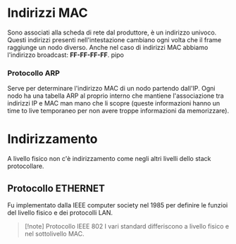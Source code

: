 # Indirizzi MAC
Sono associati alla scheda di rete dal produttore, è un indirizzo univoco.
Questi indirizzi presenti nell'intestazione cambiano ogni volta che il frame raggiunge un nodo diverso.
Anche nel caso di indirizzi MAC abbiamo l'indirizzo broadcast: **FF-FF-FF-FF**.
pipo
### Protocollo ARP
Serve per determinare l'indirizzo MAC di un nodo partendo dall'IP. Ogni nodo ha una tabella ARP al proprio interno che mantiene l'associazione tra indirizzi IP e MAC man mano che li scopre (queste informazioni hanno un time to live temporaneo per non avere troppe informazioni da memorizzare).

# Indirizzamento
A livello fisico non c'è indirizzamento come negli altri livelli dello stack protocollare.

## Protocollo ETHERNET
Fu implementato dalla IEEE computer society nel 1985 per definire le funzioi del livello fisico e dei protocolli LAN.
>[!note] Protocollo IEEE 802
>I vari standard differiscono a livello fisico e nel sottolivello MAC.